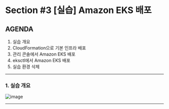 # Section #3 [실습] Amazon EKS 배포

## AGENDA

1. 실습 개요
2. CloudFormation으로 기본 인프라 배포
3. 관리 콘솔에서 Amazon EKS 배포
4. eksctl에서 Amazon EKS 배포
5. 실습 환경 삭제

---

### 1. 실습 개요

   ![image](https://github.com/devhyunuk/eks-cloudnet/assets/49749510/87d8b50f-6c36-48b1-a043-4dc88bdd2783)

---




     
